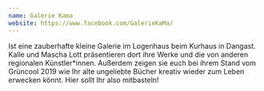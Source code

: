 ```yaml
---
name: Galerie Kama
website: https://www.facebook.com/GalerieKaMa/
---
```


Ist eine zauberhafte kleine Galerie im Logenhaus beim Kurhaus in Dangast. Kalle und Mascha Lott präsentieren dort ihre Werke und die von anderen regionalen Künstler*innen. Außerdem zeigen sie euch bei ihrem Stand vom Grüncool 2019 wie Ihr alte ungeliebte Bücher kreativ wieder zum Leben erwecken könnt. Hier sollt Ihr also mitbasteln!
